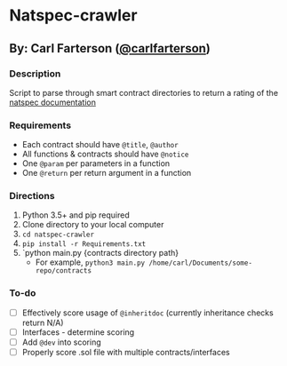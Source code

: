 # Natspec-crawler
## By: Carl Farterson ([@carlfarterson](https://github.com/carlfarterson))

### Description
Script to parse through smart contract directories to return a rating of the [natspec documentation](https://docs.soliditylang.org/en/develop/natspec-format.html)

### Requirements
* Each contract should have `@title`, `@author`
* All functions & contracts should have `@notice`
* One `@param` per parameters in a function
* One `@return` per return argument in a function

### Directions
1. Python 3.5+ and pip required
2. Clone directory to your local computer
3. `cd natspec-crawler`
4. `pip install -r Requirements.txt`
5. `python main.py {contracts directory path}
    * For example, `python3 main.py /home/carl/Documents/some-repo/contracts`


### To-do
* [ ] Effectively score usage of `@inheritdoc` (currently inheritance checks return N/A)
* [ ] Interfaces - determine scoring
* [ ] Add `@dev` into scoring 
* [ ] Properly score .sol file with multiple contracts/interfaces 